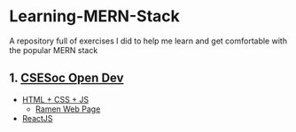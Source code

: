 # Learning-MERN-Stack
A repository full of exercises I did to help me learn and get comfortable with the popular MERN stack

## 1. [CSESoc Open Dev](https://learn.csesoc.org.au/opendev)
- [HTML + CSS + JS](./CSESoc_Open_Dev/HTML_CSS_Javascript/)
    - [Ramen Web Page](https://jeremyle56.github.io/Learning-MERN-Stack/CSESoc_Open_Dev/HTML_CSS_Javascript/Exercises/index.html)
- [ReactJS](./CSESoc_Open_Dev/React/)
